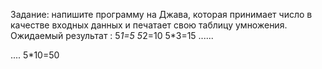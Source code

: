 Задание:
напишите программу на Джава, которая принимает число в качестве входных данных и печатает свою таблицу умножения. 
Ожидаемый результат :
5*1=5
5*2=10
5*3=15 ......


....
5*10=50
